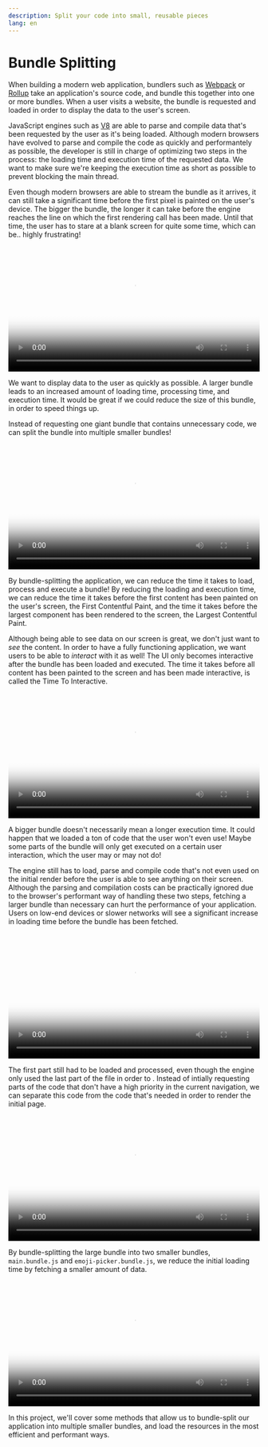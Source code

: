 ```yaml
---
description: Split your code into small, reusable pieces
lang: en
---
```

# Bundle Splitting

When building a modern web application, bundlers such as [Webpack](https://webpack.js.org/) or [Rollup](https://rollupjs.org/guide/en/) take an application's source code, and bundle this together into one or more bundles. When a user visits a website, the bundle is requested and loaded in order to display the data to the user's screen.

JavaScript engines such as [V8](https://v8.dev/docs) are able to parse and compile data that's been requested by the user as it's being loaded. Although modern browsers have evolved to parse and compile the code as quickly and performantely as possible, the developer is still in charge of optimizing two steps in the process: the loading time and execution time of the requested data. We want to make sure we're keeping the execution time as short as possible to prevent blocking the main thread.

Even though modern browsers are able to stream the bundle as it arrives, it can still take a significant time before the first pixel is painted on the user's device. The bigger the bundle, the longer it can take before the engine reaches the line on which the first rendering call has been made. Until that time, the user has to stare at a blank screen for quite some time, which can be.. highly frustrating!

<video width="100%" src="https://res.cloudinary.com/ddxwdqwkr/video/upload/f_auto/v1609056514/patterns.dev/bundle-splitting-1.mp4" autoplay="" controls="" playsinline="" loop="" poster="https://res.cloudinary.com/ddxwdqwkr/video/upload/f_auto/v1609056514/patterns.dev/bundle-splitting-1.jpg"><source src="https://res.cloudinary.com/ddxwdqwkr/video/upload/f_auto/v1609056514/patterns.dev/bundle-splitting-1.mp4" type="video/mp4"></video>

We want to display data to the user as quickly as possible. A larger bundle leads to an increased amount of loading time, processing time, and execution time. It would be great if we could reduce the size of this bundle, in order to speed things up.

Instead of requesting one giant bundle that contains unnecessary code, we can split the bundle into multiple smaller bundles!

<video width="100%" src="https://res.cloudinary.com/ddxwdqwkr/video/upload/f_auto/v1609056516/patterns.dev/bundle-splitting-7.mp4" autoplay="" controls="" playsinline="" loop="" poster="https://res.cloudinary.com/ddxwdqwkr/video/upload/f_auto/v1609056516/patterns.dev/bundle-splitting-7.jpg"><source src="https://res.cloudinary.com/ddxwdqwkr/video/upload/f_auto/v1609056516/patterns.dev/bundle-splitting-7.mp4" type="video/mp4"></video>

By bundle-splitting the application, we can reduce the time it takes to load, process and execute a bundle! By reducing the loading and execution time, we can reduce the time it takes before the first content has been painted on the user's screen, the First Contentful Paint, and the time it takes before the largest component has been rendered to the screen, the Largest Contentful Paint.

Although being able to see data on our screen is great, we don't just want to *see* the content. In order to have a fully functioning
application, we want users to be able to *interact* with it as well! The UI only becomes interactive after the bundle has been loaded and executed. The time it takes before all content has been painted to the screen and has been made interactive, is called the Time To Interactive.

<video width="100%" src="https://res.cloudinary.com/ddxwdqwkr/video/upload/f_auto/v1609056514/patterns.dev/bundle-splitting-2.mp4" autoplay="" controls="" playsinline="" loop="" poster="https://res.cloudinary.com/ddxwdqwkr/video/upload/f_auto/v1609056514/patterns.dev/bundle-splitting-2.jpg"><source src="https://res.cloudinary.com/ddxwdqwkr/video/upload/f_auto/v1609056514/patterns.dev/bundle-splitting-2.mp4" type="video/mp4"></video>

A bigger bundle doesn't necessarily mean a longer execution time. It could happen that we loaded a ton of code that the user won't even use! Maybe some parts of the bundle will only get executed on a certain user interaction, which the user may or may not do!

The engine still has to load, parse and compile code that's not even used on the initial render before the user is able to see anything on their screen. Although the parsing and compilation costs can be practically ignored due to the browser's performant way of handling these two steps, fetching a larger bundle than necessary can hurt the performance of your application. Users on low-end devices or slower networks will see a significant increase in loading time before the bundle has been fetched.

<video width="100%" src="https://res.cloudinary.com/ddxwdqwkr/video/upload/f_auto/v1609056515/patterns.dev/bundle-splitting-3.mp4" autoplay="" controls="" playsinline="" loop="" poster="https://res.cloudinary.com/ddxwdqwkr/video/upload/f_auto/v1609056515/patterns.dev/bundle-splitting-3.jpg"><source src="https://res.cloudinary.com/ddxwdqwkr/video/upload/f_auto/v1609056515/patterns.dev/bundle-splitting-3.mp4" type="video/mp4"></video>

The first part still had to be loaded and processed, even though the engine only used the last part of the file in order to . Instead of intially requesting parts of the code that don't have a high priority in the current navigation, we can separate this code from the code that's needed in order to render the initial page.

<video width="100%" src="https://res.cloudinary.com/ddxwdqwkr/video/upload/f_auto/v1609244173/patterns.dev/bundlesplits_hp5st4.mp4" autoplay="" controls="" playsinline="" loop="" poster="https://res.cloudinary.com/ddxwdqwkr/video/upload/f_auto/v1609244173/patterns.dev/bundlesplits_hp5st4.jpg"><source src="https://res.cloudinary.com/ddxwdqwkr/video/upload/f_auto/v1609244173/patterns.dev/bundlesplits_hp5st4.mp4" type="video/mp4"></video>

By bundle-splitting the large bundle into two smaller bundles,
`main.bundle.js` and `emoji-picker.bundle.js`, we reduce the initial
loading time by fetching a smaller amount of data.

<video width="100%" src="https://res.cloudinary.com/ddxwdqwkr/video/upload/f_auto/v1609056514/patterns.dev/bundle-splitting-4.mp4" autoplay="" controls="" playsinline="" loop="" poster="https://res.cloudinary.com/ddxwdqwkr/video/upload/f_auto/v1609056514/patterns.dev/bundle-splitting-4.jpg"><source src="https://res.cloudinary.com/ddxwdqwkr/video/upload/f_auto/v1609056514/patterns.dev/bundle-splitting-4.mp4" type="video/mp4"></video>

In this project, we'll cover some methods that allow us to bundle-split our application into multiple smaller bundles, and load the resources in the most efficient and performant ways.
